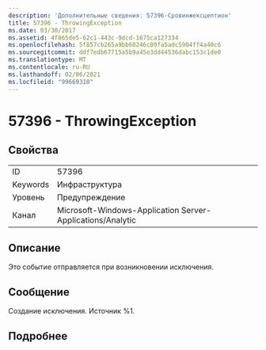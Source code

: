 ```yaml
---
description: 'Дополнительные сведения: 57396-Сровинжексцептион'
title: 57396 - ThrowingException
ms.date: 03/30/2017
ms.assetid: 4f865de5-62c1-443c-9dcd-1675ca127334
ms.openlocfilehash: 5f857cb265a9bb60246c09fa5adc5904ff4a40c6
ms.sourcegitcommit: ddf7edb67715a5b9a45e3dd44536dabc153c1de0
ms.translationtype: MT
ms.contentlocale: ru-RU
ms.lasthandoff: 02/06/2021
ms.locfileid: "99669310"
---
```

# <a name="57396---throwingexception"></a>57396 - ThrowingException

## <a name="properties"></a>Свойства  
  
|||  
|-|-|  
|ID|57396|  
|Keywords|Инфраструктура|  
|Уровень|Предупреждение|  
|Канал|Microsoft-Windows-Application Server-Applications/Analytic|  
  
## <a name="description"></a>Описание  

 Это событие отправляется при возникновении исключения.  
  
## <a name="message"></a>Сообщение  

 Создание исключения. Источник %1.  
  
## <a name="details"></a>Подробнее

